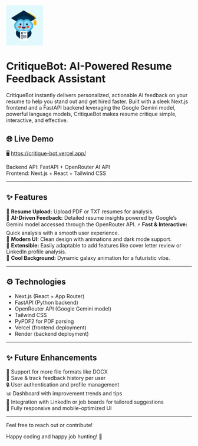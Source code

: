 <div>
  <img src="./public/ai-resume-logo.png" alt="CritiqueBot Logo" width="100" style="vertical-align: middle;" />
  <h1>CritiqueBot: AI-Powered Resume Feedback Assistant</h1>
</div>

CritiqueBot instantly delivers personalized, actionable AI feedback on your resume to help you stand out and get hired faster. Built with a sleek Next.js frontend and a FastAPI backend leveraging the Google Gemini model, powerful language models, CritiqueBot makes resume critique simple, interactive, and effective.

## 🌐 Live Demo

🖥️ https://critique-bot.vercel.app/

Backend API: FastAPI + OpenRouter AI API  
Frontend: Next.js + React + Tailwind CSS

---

## ✨ Features

📄 **Resume Upload:** Upload PDF or TXT resumes for analysis.  
🧠 **AI-Driven Feedback:** Detailed resume insights powered by Google’s Gemini model accessed through the OpenRouter API.
⚡ **Fast & Interactive:** Quick analysis with a smooth user experience.  
🎨 **Modern UI:** Clean design with animations and dark mode support.  
🔧 **Extensible:** Easily adaptable to add features like cover letter review or LinkedIn profile analysis.  
🌌 **Cool Background:** Dynamic galaxy animation for a futuristic vibe.

---

## ⚙️ Technologies

- Next.js (React + App Router)  
- FastAPI (Python backend)  
- OpenRouter API (Google Gemini model) 
- Tailwind CSS  
- PyPDF2 for PDF parsing  
- Vercel (frontend deployment)  
- Render (backend deployment)

---

## ✨ Future Enhancements

🚀 Support for more file formats like DOCX  
📝 Save & track feedback history per user  
🔒 User authentication and profile management  
📊 Dashboard with improvement trends and tips  
🤖 Integration with LinkedIn or job boards for tailored suggestions  
📱 Fully responsive and mobile-optimized UI

---

Feel free to reach out or contribute!

Happy coding and happy job hunting! 🚀
